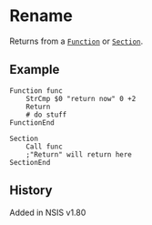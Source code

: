 # Rename

Returns from a [`Function`][1] or [`Section`][2].

## Example

    Function func
        StrCmp $0 "return now" 0 +2
        Return
        # do stuff
    FunctionEnd

    Section
        Call func
        ;"Return" will return here
    SectionEnd

## History

Added in NSIS v1.80

[1]: Function.md
[2]: Section.md